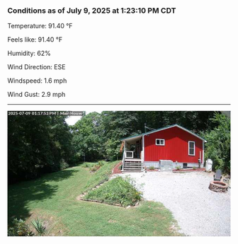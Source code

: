 ### Conditions as of July 9, 2025 at 1:23:10 PM CDT 

Temperature: 91.40 &deg;F

Feels like: 91.40 &deg;F

Humidity: 62%

Wind Direction: ESE

Windspeed: 1.6 mph

Wind Gust: 2.9 mph

---

<img src="./images/latest.jpeg"/>

